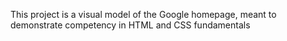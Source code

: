 This project is a visual model of the Google homepage, meant to demonstrate competency in HTML and CSS fundamentals
